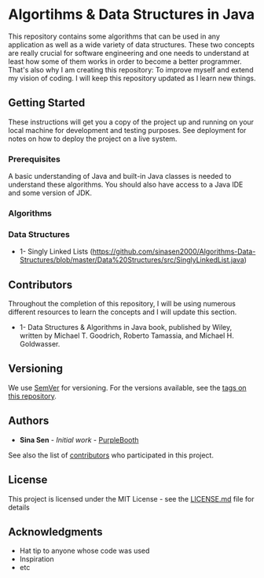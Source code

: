 # Algortihms & Data Structures in Java

This repository contains some algorithms that can be used in any application as well as a wide variety of data structures. These two concepts are really crucial for software engineering and one needs to understand at least how some of them works in order to become a better programmer. That's also why I am creating this repository: To improve myself and extend my vision of coding. I will keep this repository updated as I learn new things.

## Getting Started

These instructions will get you a copy of the project up and running on your local machine for development and testing purposes. See deployment for notes on how to deploy the project on a live system.

### Prerequisites

A basic understanding of Java and built-in Java classes is needed to understand these algorithms. You should also have access to a Java IDE and some version of JDK.

### Algorithms




### Data Structures

- 1- Singly Linked Lists (https://github.com/sinasen2000/Algorithms-Data-Structures/blob/master/Data%20Structures/src/SinglyLinkedList.java)

## Contributors

Throughout the completion of this repository, I will be using numerous different resources to learn the concepts and I will update this section.

- 1- Data Structures & Algorithms in Java book, published by Wiley, written by Michael T. Goodrich, Roberto Tamassia, and Michael H. Goldwasser.


## Versioning

We use [SemVer](http://semver.org/) for versioning. For the versions available, see the [tags on this repository](https://github.com/your/project/tags). 

## Authors

* **Sina Sen** - *Initial work* - [PurpleBooth](https://github.com/sinasen2000)

See also the list of [contributors](https://github.com/your/project/contributors) who participated in this project.

## License

This project is licensed under the MIT License - see the [LICENSE.md](LICENSE.md) file for details

## Acknowledgments

* Hat tip to anyone whose code was used
* Inspiration
* etc